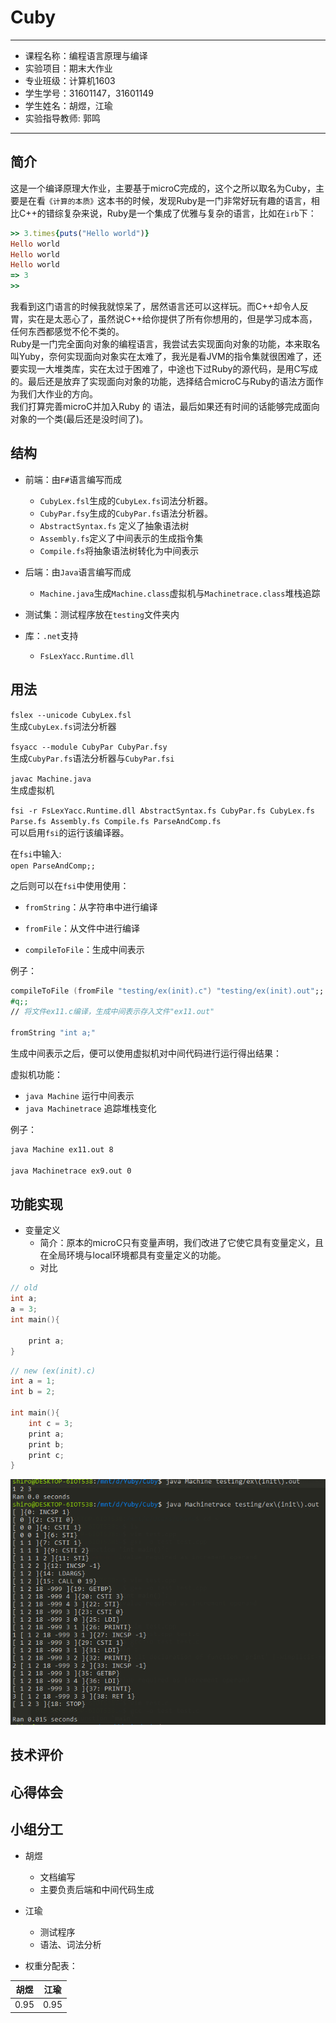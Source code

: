 # Cuby
---
- 课程名称：编程语言原理与编译
- 实验项目：期末大作业
- 专业班级：计算机1603
- 学生学号：31601147，31601149
- 学生姓名：胡煜，江瑜
- 实验指导教师: 郭鸣
---

## 简介
这是一个编译原理大作业，主要基于microC完成的，这个之所以取名为Cuby，主要是在看`《计算的本质》`这本书的时候，发现Ruby是一门非常好玩有趣的语言，相比C++的错综复杂来说，Ruby是一个集成了优雅与复杂的语言，比如在`irb`下：
```ruby
>> 3.times{puts("Hello world")}
Hello world
Hello world
Hello world
=> 3
>>
```
我看到这门语言的时候我就惊呆了，居然语言还可以这样玩。而C++却令人反胃，实在是太恶心了，虽然说C++给你提供了所有你想用的，但是学习成本高，任何东西都感觉不伦不类的。  
Ruby是一门完全面向对象的编程语言，我尝试去实现面向对象的功能，本来取名叫Yuby，奈何实现面向对象实在太难了，我光是看JVM的指令集就很困难了，还要实现一大堆类库，实在太过于困难了，中途也下过Ruby的源代码，是用C写成的。最后还是放弃了实现面向对象的功能，选择结合microC与Ruby的语法方面作为我们大作业的方向。  
我们打算完善microC并加入Ruby 的 语法，最后如果还有时间的话能够完成面向对象的一个类(最后还是没时间了)。


## 结构
- 前端：由`F#`语言编写而成  
  - `CubyLex.fsl`生成的`CubyLex.fs`词法分析器。
  - `CubyPar.fsy`生成的`CubyPar.fs`语法分析器。
  - `AbstractSyntax.fs` 定义了抽象语法树
  - `Assembly.fs`定义了中间表示的生成指令集
  - `Compile.fs`将抽象语法树转化为中间表示

- 后端：由`Java`语言编写而成
  - `Machine.java`生成`Machine.class`虚拟机与`Machinetrace.class`堆栈追踪

- 测试集：测试程序放在`testing`文件夹内

- 库：`.net`支持
  - `FsLexYacc.Runtime.dll`
## 用法

`fslex --unicode CubyLex.fsl`  
生成`CubyLex.fs`词法分析器

`fsyacc --module CubyPar CubyPar.fsy`  
生成`CubyPar.fs`语法分析器与`CubyPar.fsi`  

`javac Machine.java`  
生成虚拟机

`fsi -r FsLexYacc.Runtime.dll AbstractSyntax.fs CubyPar.fs CubyLex.fs Parse.fs Assembly.fs Compile.fs ParseAndComp.fs`  
可以启用`fsi`的运行该编译器。

在`fsi`中输入:  
`open ParseAndComp;;`

之后则可以在`fsi`中使用使用：  

- `fromString`：从字符串中进行编译

- `fromFile`：从文件中进行编译

- `compileToFile`：生成中间表示

例子：

```fsharp
compileToFile (fromFile "testing/ex(init).c") "testing/ex(init).out";;  
#q;;
// 将文件ex11.c编译，生成中间表示存入文件"ex11.out"

fromString "int a;"
```

生成中间表示之后，便可以使用虚拟机对中间代码进行运行得出结果：



虚拟机功能：
- `java Machine` 运行中间表示
- `java Machinetrace` 追踪堆栈变化

例子：
```bash
java Machine ex11.out 8

java Machinetrace ex9.out 0
```

## 功能实现
- 变量定义
  - 简介：原本的microC只有变量声明，我们改进了它使它具有变量定义，且在全局环境与local环境都具有变量定义的功能。
  - 对比
```C
// old
int a;
a = 3;
int main(){

    print a;
} 
```
```C
// new (ex(init).c)
int a = 1;
int b = 2;

int main(){
    int c = 3;
    print a;
    print b;
    print c;
}
```
![](img/ex(init).png)
    

## 技术评价

## 心得体会

## 小组分工

- 胡煜
  - 文档编写
  - 主要负责后端和中间代码生成  
- 江瑜
  - 测试程序
  - 语法、词法分析

- 权重分配表：  

|胡煜|江瑜|
|---|---|
|0.95|0.95|






